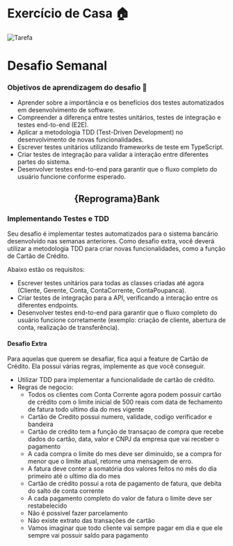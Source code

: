 # Exercício de Casa 🏠 

![Tarefa](/Archive/99.%20Recursos/01.%20Imagens/tags/atividade-exercicio.svg)
 
# Desafio Semanal

### Objetivos de aprendizagem do desafio 🎯

- Aprender sobre a importância e os benefícios dos testes automatizados em desenvolvimento de software.
- Compreender a diferença entre testes unitários, testes de integração e testes end-to-end (E2E).
- Aplicar a metodologia TDD (Test-Driven Development) no desenvolvimento de novas funcionalidades.
- Escrever testes unitários utilizando frameworks de teste em TypeScript.
- Criar testes de integração para validar a interação entre diferentes partes do sistema.
- Desenvolver testes end-to-end para garantir que o fluxo completo do usuário funcione conforme esperado.

<h2 align=center> {Reprograma}Bank </h2>
  <h3>Implementando Testes e TDD</h3>

Seu desafio é implementar testes automatizados para o sistema bancário desenvolvido nas semanas anteriores. Como desafio extra, você deverá utilizar a metodologia TDD para criar novas funcionalidades, como a função de Cartão de Crédito.

Abaixo estão os requisitos:

- Escrever testes unitários para todas as classes criadas até agora (Cliente, Gerente, Conta, ContaCorrente, ContaPoupanca).
- Criar testes de integração para a API, verificando a interação entre os diferentes endpoints.
- Desenvolver testes end-to-end para garantir que o fluxo completo do usuário funcione corretamente (exemplo: criação de cliente, abertura de conta, realização de transferência).

#### Desafio Extra
Para aquelas que querem se desafiar, fica aqui a feature de Cartão de Crédito. Ela possui várias regras, implemente as que você conseguir.

- Utilizar TDD para implementar a funcionalidade de cartão de crédito.
- Regras de negocio:
    - Todos os clientes com Conta Corrente agora podem possuir cartão de crédito com o limite inicial de 500 reais com data de fechamento de fatura todo ultimo dia do mes vigente
    - Cartão de Credito possui numero, validade, codigo verificador e bandeira 
    - Cartão de crédito tem a função de transaçao de compra que recebe dados do cartão, data, valor e CNPJ da empresa que vai receber o pagamento
    - A cada compra o limite do mes deve ser diminuido, se a compra for menor que o limite atual, retorne uma mensagem de erro.
    - A fatura deve conter a somatória dos valores feitos no mês do dia primeiro até o ultimo dia do mes
    - Cartão de crédito possui a rota de pagamento de fatura, que debita do salto de conta corrente
    - A cada pagamento completo do valor de fatura o limite deve ser restabelecido
    - Não é possivel fazer parcelamento
    - Não existe extrato das transações de cartão
    - Vamos imaginar que todo cliente vai sempre pagar em dia e que ele sempre vai possuir saldo para pagamento

